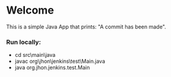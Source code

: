# Welcome

This is a simple Java App that prints: "A commit has been made".

### Run locally:
- cd src\main\java
- javac org\jhon\jenkins\test\Main.java
- java org.jhon.jenkins.test.Main
